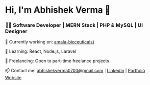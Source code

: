 # Hi, I'm Abhishek Verma 👋
### 👨‍💻 Software Developer | MERN Stack | PHP & MySQL | UI Designer

🚀 Currently working on: [amala-bioceuticals)](https://amalaupdated.netlify.app/)

🌱 Learning: React, Node.js, Laravel

💼 Freelancing: Open to part-time freelance projects

📫 Contact me: abhishekverma0700@gmail.com | [LinkedIn](www.linkedin.com/in/abhishek-verma-7179352a9) | [Portfolio Website](https://sudoportfolio.netlify.app/)
